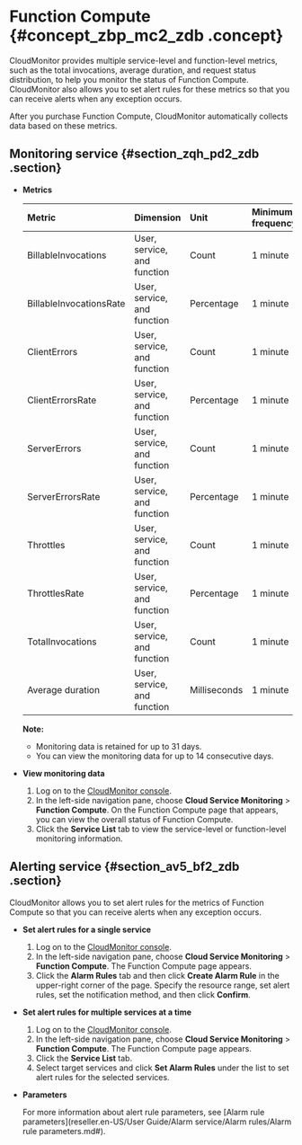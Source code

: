 # Function Compute {#concept_zbp_mc2_zdb .concept}

CloudMonitor provides multiple service-level and function-level metrics, such as the total invocations, average duration, and request status distribution, to help you monitor the status of Function Compute. CloudMonitor also allows you to set alert rules for these metrics so that you can receive alerts when any exception occurs.

After you purchase Function Compute, CloudMonitor automatically collects data based on these metrics.

## Monitoring service {#section_zqh_pd2_zdb .section}

-   **Metrics** 

    |Metric|Dimension|Unit|Minimum frequency|
    |:-----|:--------|:---|:----------------|
    |BillableInvocations|User, service, and function|Count|1 minute|
    |BillableInvocationsRate|User, service, and function|Percentage|1 minute|
    |ClientErrors|User, service, and function|Count|1 minute|
    |ClientErrorsRate|User, service, and function|Percentage|1 minute|
    |ServerErrors|User, service, and function|Count|1 minute|
    |ServerErrorsRate|User, service, and function|Percentage|1 minute|
    |Throttles|User, service, and function|Count|1 minute|
    |ThrottlesRate|User, service, and function|Percentage|1 minute|
    |TotalInvocations|User, service, and function|Count|1 minute|
    |Average duration|User, service, and function|Milliseconds|1 minute|

    **Note:** 

    -   Monitoring data is retained for up to 31 days.
    -   You can view the monitoring data for up to 14 consecutive days.
-   **View monitoring data** 
    1.  Log on to the [CloudMonitor console](https://partners-intl.console.aliyun.com/#/cms).
    2.  In the left-side navigation pane, choose **Cloud Service Monitoring** \> **Function Compute**. On the Function Compute page that appears, you can view the overall status of Function Compute.
    3.  Click the **Service List** tab to view the service-level or function-level monitoring information.

## Alerting service {#section_av5_bf2_zdb .section}

CloudMonitor allows you to set alert rules for the metrics of Function Compute so that you can receive alerts when any exception occurs.

-   **Set alert rules for a single service** 
    1.  Log on to the [CloudMonitor console](https://partners-intl.console.aliyun.com/#/cms).
    2.  In the left-side navigation pane, choose **Cloud Service Monitoring** \> **Function Compute**. The Function Compute page appears.
    3.  Click the **Alarm Rules** tab and then click **Create Alarm Rule** in the upper-right corner of the page. Specify the resource range, set alert rules, set the notification method, and then click **Confirm**.
-   **Set alert rules for multiple services at a time** 
    1.  Log on to the [CloudMonitor console](https://partners-intl.console.aliyun.com/#/cms).
    2.  In the left-side navigation pane, choose **Cloud Service Monitoring** \> **Function Compute**. The Function Compute page appears.
    3.  Click the **Service List** tab.
    4.  Select target services and click **Set Alarm Rules** under the list to set alert rules for the selected services.
-   **Parameters** 

    For more information about alert rule parameters, see [Alarm rule parameters](reseller.en-US/User Guide/Alarm service/Alarm rules/Alarm rule parameters.md#).


